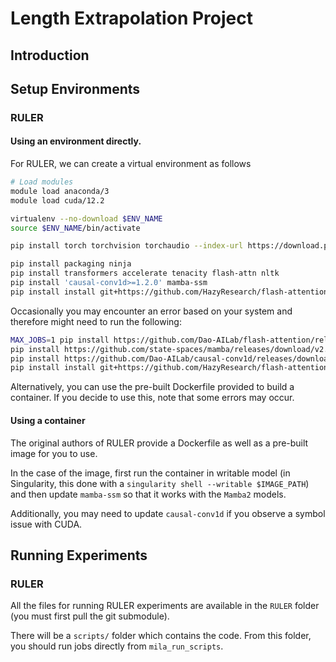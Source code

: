 # Length Extrapolation Project

## Introduction

## Setup Environments

### RULER

#### Using an environment directly.

For RULER, we can create a virtual environment as follows

```bash
# Load modules
module load anaconda/3
module load cuda/12.2

virtualenv --no-download $ENV_NAME
source $ENV_NAME/bin/activate

pip install torch torchvision torchaudio --index-url https://download.pytorch.org/whl/cu121

pip install packaging ninja
pip install transformers accelerate tenacity flash-attn nltk
pip install 'causal-conv1d>=1.2.0' mamba-ssm
pip install install git+https://github.com/HazyResearch/flash-attention.git#subdirectory=csrc/rotary
```

Occasionally you may encounter an error based on your system and therefore might need to run the following:
```bash
MAX_JOBS=1 pip install https://github.com/Dao-AILab/flash-attention/releases/download/v2.5.9.post1/flash_attn-2.5.9.post1+cu122torch2.3cxx11abiFALSE-cp310-cp310-linux_x86_64.whl
pip install https://github.com/state-spaces/mamba/releases/download/v2.1.0/mamba_ssm-2.1.0+cu122torch2.3cxx11abiFALSE-cp310-cp310-linux_x86_64.whl
pip install https://github.com/Dao-AILab/causal-conv1d/releases/download/v1.3.0.post1/causal_conv1d-1.3.0.post1+cu122torch2.3cxx11abiFALSE-cp310-cp310-linux_x86_64.whl
pip install install git+https://github.com/HazyResearch/flash-attention.git#subdirectory=csrc/rotary
```

Alternatively, you can use the pre-built Dockerfile provided to build a container. If you decide to use this, note that some errors may occur.

#### Using a container

The original authors of RULER provide a Dockerfile as well as a pre-built image for you to use.

In the case of the image, first run the container in writable model (in Singularity, this done with a `singularity shell --writable $IMAGE_PATH`) and then update `mamba-ssm` so that it works with the `Mamba2` models.

Additionally, you may need to update `causal-conv1d` if you observe a symbol issue with CUDA.

## Running Experiments

### RULER

All the files for running RULER experiments are available in the `RULER` folder (you must first pull the git submodule).

There will be a `scripts/` folder which contains the code. From this folder, you should run jobs directly from `mila_run_scripts`.
